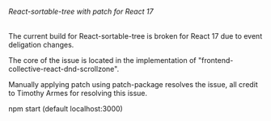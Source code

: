 ###### React-sortable-tree with patch for React 17
The current build for React-sortable-tree is broken for React 17 due to event deligation changes.

The core of the issue is located in the implementation of "frontend-collective-react-dnd-scrollzone".

Manually applying patch using patch-package resolves the issue, all credit to Timothy Armes for resolving this issue.

npm start (default localhost:3000)

